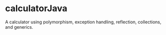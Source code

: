 # calculatorJava

A calculator using polymorphism, exception handling, reflection, collections, and generics.

